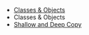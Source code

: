 - [Classes & Objects](Classes&Objects.md)
- Classes & Objects
- [Shallow and Deep Copy](Shallow_And_Deep_Copy.md)
